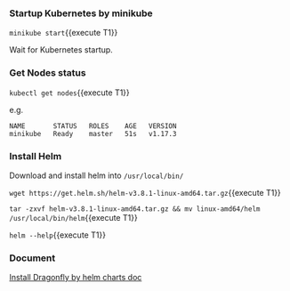 
### Startup Kubernetes by minikube

`minikube start`{{execute T1}}

Wait for Kubernetes startup.

### Get Nodes status

`kubectl get nodes`{{execute T1}}

e.g.

```
NAME       STATUS   ROLES    AGE   VERSION
minikube   Ready    master   51s   v1.17.3
```

### Install Helm

Download and install helm into `/usr/local/bin/`

`wget https://get.helm.sh/helm-v3.8.1-linux-amd64.tar.gz`{{execute T1}}

`tar -zxvf helm-v3.8.1-linux-amd64.tar.gz && mv linux-amd64/helm /usr/local/bin/helm`{{execute T1}}

`helm --help`{{execute T1}}

### Document

[Install Dragonfly by helm charts doc](https://d7y.io/docs/setup/install/helm-charts)
